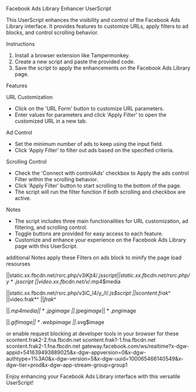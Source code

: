 Facebook Ads Library Enhancer UserScript

This UserScript enhances the visibility and control of the Facebook Ads Library interface. It provides features to customize URLs, apply filters to ad blocks, and control scrolling behavior.

Instructions

1. Install a browser extension like Tampermonkey.
2. Create a new script and paste the provided code.
3. Save the script to apply the enhancements on the Facebook Ads Library page.

Features

URL Customization

- Click on the 'URL Form' button to customize URL parameters.
- Enter values for parameters and click 'Apply Filter' to open the customized URL in a new tab.

Ad Control

- Set the minimum number of ads to keep using the input field.
- Click 'Apply Filter' to filter out ads based on the specified criteria.

Scrolling Control

- Check the 'Connect with controlAds' checkbox to Apply the ads control Filter within the scrolling behavior.
- Click 'Apply Filter' button to start scrolling to the bottom of the page.
- The script will run the filter function if both scrolling and checkbox are active.

Notes

- The script includes three main functionalities for URL customization, ad filtering, and scrolling control.
- Toggle buttons are provided for easy access to each feature.
- Customize and enhance your experience on the Facebook Ads Library page with this UserScript.

additional Notes
apply these Filters on ads block to minify the page load resourses

||static.xx.fbcdn.net/rsrc.php/v3iKjt4/*.js$script
||static.xx.fbcdn.net/rsrc.php/y*.js$script
||video.xx.fbcdn.net/v/*.mp4$media

||static.xx.fbcdn.net/rsrc.php/v3iC_l4/y_/l/*.js$script
||scontent.frak*^
||video.frak*^
||*frak*^

||*.mp4$media
||*.jpg$image
||*.jpeg$image
||*.png$image

||*.gif$image
||*.webp$image
||*.svg$image


or enable request blocking at developer tools in your browser for these
scontent.frak2-2.fna.fbcdn.net
scontent.frak1-1.fna.fbcdn.net
scontent.frak2-1.fna.fbcdn.net
gateway.facebook.com/ws/realtime?x-dgw-appid=541639493889025&x-dgw-appversion=0&x-dgw-authtype=1%3A0&x-dgw-version=5&x-dgw-uuid=100065466140549&x-dgw-tier=prod&x-dgw-app-stream-group=group1

Enjoy enhancing your Facebook Ads Library interface with this versatile UserScript!
